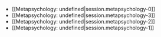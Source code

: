 
- [[Metapsychology: undefined|session.metapsychology-0]]
- [[Metapsychology: undefined|session.metapsychology-3]]
- [[Metapsychology: undefined|session.metapsychology-2]]
- [[Metapsychology: undefined|session.metapsychology-1]]
